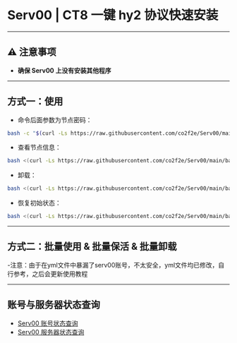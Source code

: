 # Serv00 | CT8 一键 hy2 协议快速安装

---

## ⚠️ 注意事项
- **确保 Serv00 上没有安装其他程序**

---

## 方式一：使用

- 命令后面参数为节点密码：

```bash
bash -c "$(curl -Ls https://raw.githubusercontent.com/co2f2e/Serv00/main/bash/singbox_install.sh)" -- xxxx
```

- 查看节点信息：

```bash
bash <(curl -Ls https://raw.githubusercontent.com/co2f2e/Serv00/main/bash/node_info.sh)
```

- 卸载：

```bash
bash <(curl -Ls https://raw.githubusercontent.com/co2f2e/Serv00/main/bash/singbox_uninstall.sh)
```

- 恢复初始状态：

```bash
bash <(curl -Ls https://raw.githubusercontent.com/co2f2e/Serv00/main/bash/init_serv00.sh)
```

---

## 方式二：批量使用 & 批量保活 & 批量卸载

-注意：由于在yml文件中暴漏了serv00账号，不太安全，yml文件均已修改，自行参考，之后会更新使用教程

---

## 账号与服务器状态查询

- [Serv00 账号状态查询](https://ac.fkj.pp.ua)  
- [Serv00 服务器状态查询](https://status.eooce.com)
